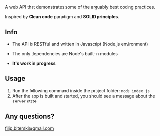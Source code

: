 A web API that demonstrates some of the arguably best coding practices.

Inspired by **Clean code** paradigm and **SOLID principles**.

## Info

- The API is RESTful and written in Javascript (Node.js environment)

- The only dependencies are Node's built-in modules

- **It's work in progress**

## Usage
1. Run the following command inside the project folder: `node index.js`
2. After the app is built and started, you should see a message about the server state

## Any questions?
filip.biterski@gmail.com
